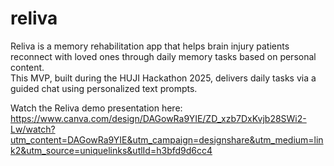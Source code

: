 # reliva
Reliva is a memory rehabilitation app that helps brain injury patients reconnect with loved ones through daily memory tasks based on personal content.  
This MVP, built during the HUJI Hackathon 2025, delivers daily tasks via a guided chat using personalized text prompts.

Watch the Reliva demo presentation here:
https://www.canva.com/design/DAGowRa9YIE/ZD_xzb7DxKvjb28SWi2-Lw/watch?utm_content=DAGowRa9YIE&utm_campaign=designshare&utm_medium=link2&utm_source=uniquelinks&utlId=h3bfd9d6cc4
